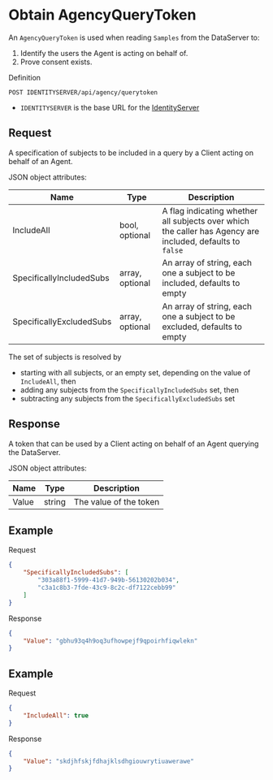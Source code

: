 # Obtain AgencyQueryToken

An `AgencyQueryToken` is used when reading `Samples` from the DataServer to:

1. Identify the users the Agent is acting on behalf of.
1. Prove consent exists.

Definition

```
POST IDENTITYSERVER/api/agency/querytoken
```

* `IDENTITYSERVER` is the base URL for the [IdentityServer](../../../environment.md)

## Request

A specification of subjects to be included in a query by a Client acting on behalf of an Agent.

JSON object attributes:

| Name | Type | Description |
|-|-|-|
| IncludeAll | bool, optional | A flag indicating whether all subjects over which the caller has Agency are included, defaults to `false` |
| SpecificallyIncludedSubs | array, optional | An array of string, each one a subject to be included, defaults to empty |
| SpecificallyExcludedSubs | array, optional | An array of string, each one a subject to be excluded, defaults to empty |

 The set of subjects is resolved by 

 - starting with all subjects, or an empty set, depending on the value of `IncludeAll`, then
 - adding any subjects from the `SpecificallyIncludedSubs` set, then
 - subtracting any subjects from the `SpecificallyExcludedSubs` set

## Response

A token that can be used by a Client acting on behalf of an Agent querying the DataServer.

JSON object attributes:

| Name | Type | Description |
|-|-|-|
| Value | string | The value of the token |

## Example

Request

```json
{
	"SpecificallyIncludedSubs": [
		"303a88f1-5999-41d7-949b-56130202b034",
		"c3a1c8b3-7fde-43c9-8c2c-df7122cebb99"
	]
}
```

Response

```json
{
	"Value": "gbhu93q4h9oq3ufhowpejf9qpoirhfiqwlekn"
}
```

## Example

Request

```json
{
	"IncludeAll": true
}
```

Response

```json
{
	"Value": "skdjhfskjfdhajklsdhgiouwrytiuawerawe"
}
```